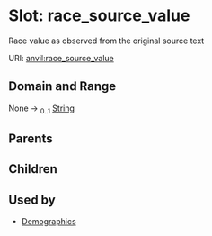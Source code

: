 
# Slot: race_source_value

Race value as observed from the original source text

URI: [anvil:race_source_value](https://anvilproject.org/acr-harmonized-data-model/race_source_value)


## Domain and Range

None &#8594;  <sub>0..1</sub> [String](types/String.md)

## Parents


## Children


## Used by

 * [Demographics](Demographics.md)
